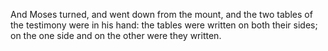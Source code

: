 And Moses turned, and went down from the mount, and the two tables of the testimony were in his hand: the tables were written on both their sides; on the one side and on the other were they written.
